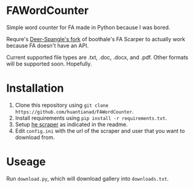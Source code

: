 # FAWordCounter
Simple word counter for FA made in Python because I was bored.

Requre's [Deer-Spangle's fork](https://github.com/Deer-Spangle/faexport) of boothale's FA Scarper to actually work because FA doesn't have an API.

Current supported file types are .txt, .doc, .docx, and .pdf. Other formats will be supported soon. Hopefully.

# Installation
1. Clone this repository using `git clone https://github.com/huantianad/FAWordCounter`.
2. Install requirements using `pip install -r requirements.txt`.
3. Setup [he scraper](https://github.com/Deer-Spangle/faexport) as indicated in the readme.
4. Edit `config.ini` with the url of the scraper and user that you want to download from.

# Useage
Run `download.py`, which will download gallery into `downloads.txt`. 
